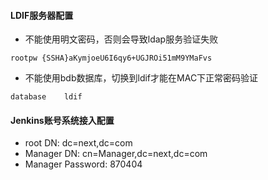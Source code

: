 #### LDIF服务器配置
+ 不能使用明文密码，否则会导致ldap服务验证失败

```
rootpw {SSHA}aKymjoeU6I6qy6+UGJROi51mM9YMaFvs
```

+ 不能使用bdb数据库，切换到ldif才能在MAC下正常密码验证

```
database	ldif
```

#### Jenkins账号系统接入配置

+ root DN: dc=next,dc=com
+ Manager DN: cn=Manager,dc=next,dc=com
+ Manager Password: 870404
